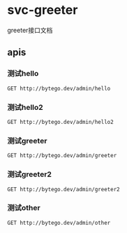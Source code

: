 # svc-greeter

greeter接口文档

## apis

### 测试hello

```text
GET http://bytego.dev/admin/hello
```

### 测试hello2

```text
GET http://bytego.dev/admin/hello2
```

### 测试greeter

```text
GET http://bytego.dev/admin/greeter
```

### 测试greeter2

```text
GET http://bytego.dev/admin/greeter2
```

### 测试other

```text
GET http://bytego.dev/admin/other
```
